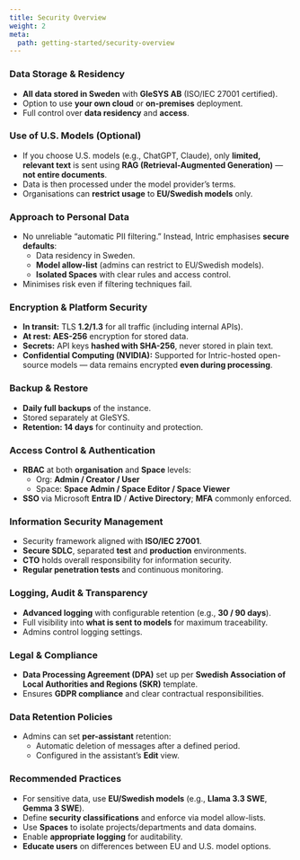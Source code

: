 ```yaml
---
title: Security Overview
weight: 2
meta:
  path: getting-started/security-overview
---
```

### Data Storage & Residency
- **All data stored in Sweden** with **GleSYS AB** (ISO/IEC 27001 certified).
- Option to use **your own cloud** or **on-premises** deployment.
- Full control over **data residency** and **access**.

### Use of U.S. Models (Optional)
- If you choose U.S. models (e.g., ChatGPT, Claude), only **limited, relevant text** is sent using **RAG (Retrieval-Augmented Generation)** — **not entire documents**.
- Data is then processed under the model provider’s terms.
- Organisations can **restrict usage** to **EU/Swedish models** only.

### Approach to Personal Data
- No unreliable “automatic PII filtering.” Instead, Intric emphasises **secure defaults**:
  - Data residency in Sweden.
  - **Model allow-list** (admins can restrict to EU/Swedish models).
  - **Isolated Spaces** with clear rules and access control.
- Minimises risk even if filtering techniques fail.

### Encryption & Platform Security
- **In transit:** TLS **1.2/1.3** for all traffic (including internal APIs).
- **At rest:** **AES-256** encryption for stored data.
- **Secrets:** API keys **hashed with SHA-256**, never stored in plain text.
- **Confidential Computing (NVIDIA):** Supported for Intric-hosted open-source models — data remains encrypted **even during processing**.

### Backup & Restore
- **Daily full backups** of the instance.
- Stored separately at GleSYS.
- **Retention: 14 days** for continuity and protection.

### Access Control & Authentication
- **RBAC** at both **organisation** and **Space** levels:
  - Org: **Admin / Creator / User**
  - Space: **Space Admin / Space Editor / Space Viewer**
- **SSO** via Microsoft **Entra ID** / **Active Directory**; **MFA** commonly enforced.

### Information Security Management
- Security framework aligned with **ISO/IEC 27001**.
- **Secure SDLC**, separated **test** and **production** environments.
- **CTO** holds overall responsibility for information security.
- **Regular penetration tests** and continuous monitoring.

### Logging, Audit & Transparency
- **Advanced logging** with configurable retention (e.g., **30 / 90 days**).
- Full visibility into **what is sent to models** for maximum traceability.
- Admins control logging settings.

### Legal & Compliance
- **Data Processing Agreement (DPA)** set up per **Swedish Association of Local Authorities and Regions (SKR)** template.
- Ensures **GDPR compliance** and clear contractual responsibilities.

### Data Retention Policies
- Admins can set **per-assistant** retention:
  - Automatic deletion of messages after a defined period.
  - Configured in the assistant’s **Edit** view.

### Recommended Practices
- For sensitive data, use **EU/Swedish models** (e.g., **Llama 3.3 SWE**, **Gemma 3 SWE**).
- Define **security classifications** and enforce via model allow-lists.
- Use **Spaces** to isolate projects/departments and data domains.
- Enable **appropriate logging** for auditability.
- **Educate users** on differences between EU and U.S. model options.

